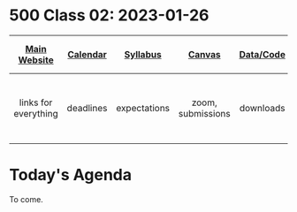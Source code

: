 # 500 Class 02: 2023-01-26

[Main Website](https://thomaselove.github.io/500-2023/) | [Calendar](https://thomaselove.github.io/500-2023/calendar.html) | [Syllabus](https://thomaselove.github.io/500-syllabus-2023) | [Canvas](https://canvas.case.edu) | [Data/Code](https://github.com/THOMASELOVE/500-data) | For help, email
:-----------: | :--------------: | :----------: | :---------: | :-------------: | :-----------: 
links for everything | deadlines | expectations | zoom, submissions | downloads | `Thomas` dot `Love` at `case dot edu`

# Today's Agenda

To come.
